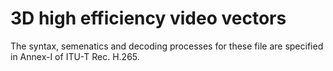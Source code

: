 # 3D high efficiency video vectors

The syntax, semenatics and decoding processes for these file are specified in
Annex-I of ITU-T Rec. H.265.
